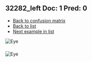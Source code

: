 ## 32282_left Doc: 1 Pred: 0
- [Back to confusion matrix](https://github.com/juliandewit/kaggle_retinopathy/blob/master/matrix.md)
- [Back to list](https://github.com/juliandewit/kaggle_retinopathy/blob/master/lists/10/list.md)
- [Next example in list](https://github.com/juliandewit/kaggle_retinopathy/blob/master/lists/10/32/32298_left.md)

![Eye](https://retinopaty.blob.core.windows.net/size1024/32282_left_1.jpeg)

### 

![Eye]()
